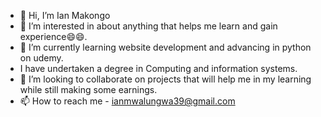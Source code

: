 - 👋 Hi, I’m Ian Makongo
- 👀 I’m interested in about anything that helps me learn and gain experience😄😄.
- 🌱 I’m currently learning website development and advancing in python on udemy.
- I have undertaken a degree in Computing and information systems.
- 💞️ I’m looking to collaborate on projects that will help me in my learning while still making some earnings.
- 📫 How to reach me - ianmwalungwa39@gmail.com

<!---
Mwalungwa/Mwalungwa is a ✨ special ✨ repository because its `README.md` (this file) appears on your GitHub profile.
You can click the Preview link to take a look at your changes.
--->
